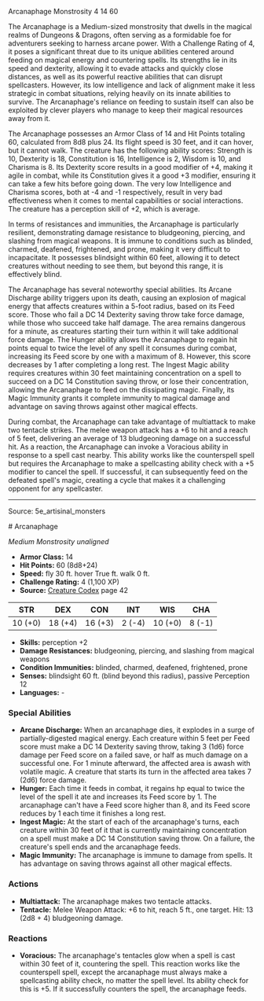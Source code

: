 <MonsterName/>Arcanaphage</MonsterName>
<CreatureType/>Monstrosity</CreatureType>
<CR/>4</CR>
<AC/>14</AC>
<HP/>60</HP>
<summary>The Arcanaphage is a Medium-sized monstrosity that dwells in the magical realms of Dungeons & Dragons, often serving as a formidable foe for adventurers seeking to harness arcane power. With a Challenge Rating of 4, it poses a significant threat due to its unique abilities centered around feeding on magical energy and countering spells. Its strengths lie in its speed and dexterity, allowing it to evade attacks and quickly close distances, as well as its powerful reactive abilities that can disrupt spellcasters. However, its low intelligence and lack of alignment make it less strategic in combat situations, relying heavily on its innate abilities to survive. The Arcanaphage's reliance on feeding to sustain itself can also be exploited by clever players who manage to keep their magical resources away from it.</summary>

<detail>

The Arcanaphage possesses an Armor Class of 14 and Hit Points totaling 60, calculated from 8d8 plus 24. Its flight speed is 30 feet, and it can hover, but it cannot walk. The creature has the following ability scores: Strength is 10, Dexterity is 18, Constitution is 16, Intelligence is 2, Wisdom is 10, and Charisma is 8. Its Dexterity score results in a good modifier of +4, making it agile in combat, while its Constitution gives it a good +3 modifier, ensuring it can take a few hits before going down. The very low Intelligence and Charisma scores, both at -4 and -1 respectively, result in very bad effectiveness when it comes to mental capabilities or social interactions. The creature has a perception skill of +2, which is average.

In terms of resistances and immunities, the Arcanaphage is particularly resilient, demonstrating damage resistance to bludgeoning, piercing, and slashing from magical weapons. It is immune to conditions such as blinded, charmed, deafened, frightened, and prone, making it very difficult to incapacitate. It possesses blindsight within 60 feet, allowing it to detect creatures without needing to see them, but beyond this range, it is effectively blind.

The Arcanaphage has several noteworthy special abilities. Its Arcane Discharge ability triggers upon its death, causing an explosion of magical energy that affects creatures within a 5-foot radius, based on its Feed score. Those who fail a DC 14 Dexterity saving throw take force damage, while those who succeed take half damage. The area remains dangerous for a minute, as creatures starting their turn within it will take additional force damage. The Hunger ability allows the Arcanaphage to regain hit points equal to twice the level of any spell it consumes during combat, increasing its Feed score by one with a maximum of 8. However, this score decreases by 1 after completing a long rest. The Ingest Magic ability requires creatures within 30 feet maintaining concentration on a spell to succeed on a DC 14 Constitution saving throw, or lose their concentration, allowing the Arcanaphage to feed on the dissipating magic. Finally, its Magic Immunity grants it complete immunity to magical damage and advantage on saving throws against other magical effects.

During combat, the Arcanaphage can take advantage of multiattack to make two tentacle strikes. The melee weapon attack has a +6 to hit and a reach of 5 feet, delivering an average of 13 bludgeoning damage on a successful hit. As a reaction, the Arcanaphage can invoke a Voracious ability in response to a spell cast nearby. This ability works like the counterspell spell but requires the Arcanaphage to make a spellcasting ability check with a +5 modifier to cancel the spell. If successful, it can subsequently feed on the defeated spell's magic, creating a cycle that makes it a challenging opponent for any spellcaster.</detail>



---

Source: 5e_artisinal_monsters

<statblock>
# Arcanaphage

*Medium* *Monstrosity* *unaligned*

- **Armor Class:** 14
- **Hit Points:** 60 (8d8+24)
- **Speed:** fly 30 ft. hover True ft. walk 0 ft.
- **Challenge Rating:** 4 (1,100 XP)
- **Source:** [Creature Codex](https://koboldpress.com/kpstore/product/creature-codex-for-5th-edition-dnd) page 42

| STR | DEX | CON | INT | WIS | CHA |
| --- | --- | --- | --- | --- | --- |
| 10 (+0) | 18 (+4) | 16 (+3) | 2 (-4) | 10 (+0) | 8 (-1) |

- **Skills:** perception +2
- **Damage Resistances:** bludgeoning, piercing, and slashing from magical weapons
- **Condition Immunities:** blinded, charmed, deafened, frightened, prone
- **Senses:** blindsight 60 ft. (blind beyond this radius), passive Perception 12
- **Languages:** -

### Special Abilities

- **Arcane Discharge:** When an arcanaphage dies, it explodes in a surge of partially-digested magical energy. Each creature within 5 feet per Feed score must make a DC 14 Dexterity saving throw, taking 3 (1d6) force damage per Feed score on a failed save, or half as much damage on a successful one. For 1 minute afterward, the affected area is awash with volatile magic. A creature that starts its turn in the affected area takes 7 (2d6) force damage.
- **Hunger:** Each time it feeds in combat, it regains hp equal to twice the level of the spell it ate and increases its Feed score by 1. The arcanaphage can't have a Feed score higher than 8, and its Feed score reduces by 1 each time it finishes a long rest.
- **Ingest Magic:** At the start of each of the arcanaphage's turns, each creature within 30 feet of it that is currently maintaining concentration on a spell must make a DC 14 Constitution saving throw. On a failure, the creature's spell ends and the arcanaphage feeds.
- **Magic Immunity:** The arcanaphage is immune to damage from spells. It has advantage on saving throws against all other magical effects.

### Actions

- **Multiattack:** The arcanaphage makes two tentacle attacks.
- **Tentacle:** Melee Weapon Attack: +6 to hit, reach 5 ft., one target. Hit: 13 (2d8 + 4) bludgeoning damage.

### Reactions

- **Voracious:** The arcanaphage's tentacles glow when a spell is cast within 30 feet of it, countering the spell. This reaction works like the counterspell spell, except the arcanaphage must always make a spellcasting ability check, no matter the spell level. Its ability check for this is +5. If it successfully counters the spell, the arcanaphage feeds.


</statblock>


